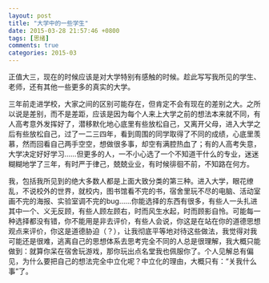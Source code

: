 ```yaml
---
layout: post
title: "大学中的一些学生"
date: 2015-03-28 21:57:46 +0800
tags: [思绪]
comments: true
categories: 2015-03
---
```


正值大三，现在的时候应该是对大学特别有感触的时候。趁此写写我所见的学生、老师，还有其他一些更多的真实的大学。<!--more-->

三年前走进学校，大家之间的区别可能存在，但肯定不会有现在的差别之大。之所以说是差别，而不是差距，应该是因为每个人来上大学之前的想法本来就不同，有人高考意外发挥好了，潜移默化地心底里有些放松自己，又离开父母，进入大学之后有些放松自己，过了一二三四年，看到周围的同学取得了不同的成绩，心底里羡慕，然而回看自己两手空空，想做很多事，却空有满腔热血了；有的人高考失意，大学决定好好学习……但更多的人，一不小心选了一个不知道干什么的专业，迷迷糊糊地学了三年，有时严于律己，兢兢业业，有时候徘徊不前，不知路在何方。

我，包括我所见到的绝大多数人都是上面大致分类的第三种。进入大学，眼花缭乱，不说校外的世界，就校内，图书馆看不完的书，宿舍里玩不尽的电脑、活动室画不完的海报、实验室调不完的bug……你能选择的东西有很多，有些人一头扎进其中一个、义无反顾，有些人顾左顾右，时而风生水起，时而顾影自怜。可能每一种选择都没有错，你不能用是非去评价，有些人会说，你这是在站在你的道德思想观点来评价，你这是道德胁迫（？），让我彻底平等地对待这些做法，我觉得对我可能还是很难，逃离自己的思想体系去思考完全不同的人总是很理解，我大概只能做到：就算你呆在宿舍玩游戏，那你玩出点名堂我也佩服你了。个人见解总有偏见，为什么要把自己的想法完全中立化呢？中立化的理由，大概只有：“关我什么事”了。
